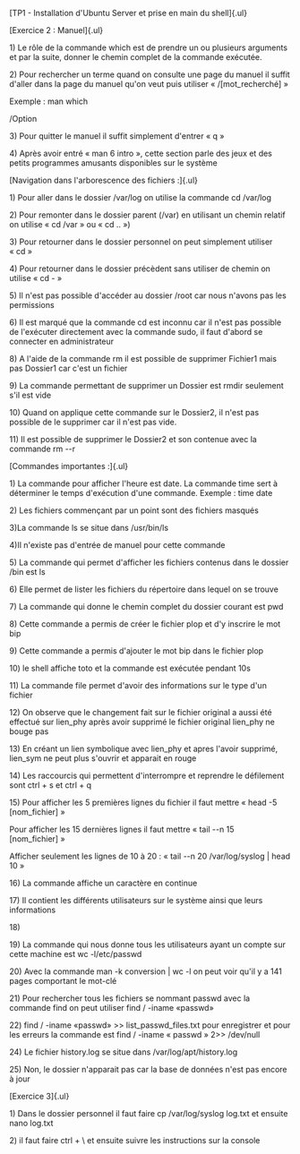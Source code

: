 [TP1 - Installation d'Ubuntu Server et prise en main du shell]{.ul}

[Exercice 2 : Manuel]{.ul}

1\) Le rôle de la commande which est de prendre un ou plusieurs
arguments et par la suite, donner le chemin complet de la commande
exécutée.

2\) Pour rechercher un terme quand on consulte une page du manuel il
suffit d'aller dans la page du manuel qu'on veut puis utiliser
« /\[mot_recherché\] »

Exemple : man which

/Option

3\) Pour quitter le manuel il suffit simplement d'entrer « q »

4\) Après avoir entré « man 6 intro », cette section parle des jeux et
des petits programmes amusants disponibles sur le système

[Navigation dans l'arborescence des fichiers :]{.ul}

1\) Pour aller dans le dossier /var/log on utilise la commande cd
/var/log

2\) Pour remonter dans le dossier parent (/var) en utilisant un chemin
relatif on utilise « cd /var » ou « cd .. »)

3\) Pour retourner dans le dossier personnel on peut simplement utiliser
« cd »

4\) Pour retourner dans le dossier précèdent sans utiliser de chemin on
utilise « cd - »

5\) Il n'est pas possible d'accéder au dossier /root car nous n'avons
pas les permissions

6\) Il est marqué que la commande cd est inconnu car il n'est pas
possible de l'exécuter directement avec la commande sudo, il faut
d'abord se connecter en administrateur

8\) A l'aide de la commande rm il est possible de supprimer Fichier1
mais pas Dossier1 car c'est un fichier

9\) La commande permettant de supprimer un Dossier est rmdir seulement
s'il est vide

10\) Quand on applique cette commande sur le Dossier2, il n'est pas
possible de le supprimer car il n'est pas vide.

11\) Il est possible de supprimer le Dossier2 et son contenue avec la
commande rm --r

[Commandes importantes :]{.ul}

1\) La commande pour afficher l'heure est date. La commande time sert à
déterminer le temps d'exécution d'une commande. Exemple : time date

2\) Les fichiers commençant par un point sont des fichiers masqués

3)La commande ls se situe dans /usr/bin/ls

4)Il n'existe pas d'entrée de manuel pour cette commande

5\) La commande qui permet d'afficher les fichiers contenus dans le
dossier /bin est ls

6\) Elle permet de lister les fichiers du répertoire dans lequel on se
trouve

7\) La commande qui donne le chemin complet du dossier courant est pwd

8\) Cette commande a permis de créer le fichier plop et d'y inscrire le
mot bip

9\) Cette commande a permis d'ajouter le mot bip dans le fichier plop

10\) le shell affiche toto et la commande est exécutée pendant 10s

11\) La commande file permet d'avoir des informations sur le type d'un
fichier

12\) On observe que le changement fait sur le fichier original a aussi
été effectué sur lien_phy après avoir supprimé le fichier original
lien_phy ne bouge pas

13\) En créant un lien symbolique avec lien_phy et apres l'avoir
supprimé, lien_sym ne peut plus s'ouvrir et apparait en rouge

14\) Les raccourcis qui permettent d'interrompre et reprendre le
défilement sont ctrl + s et ctrl + q

15\) Pour afficher les 5 premières lignes du fichier il faut mettre
« head -5 \[nom_fichier\] »

Pour afficher les 15 dernières lignes il faut mettre « tail --n 15
\[nom_fichier\] »

Afficher seulement les lignes de 10 à 20 : « tail --n 20 /var/log/syslog
\| head 10 »

16\) La commande affiche un caractère en continue

17\) Il contient les différents utilisateurs sur le système ainsi que
leurs informations

18\)

19\) La commande qui nous donne tous les utilisateurs ayant un compte
sur cette machine est wc -l/etc/passwd

20\) Avec la commande man -k conversion \| wc -l on peut voir qu'il y a
141 pages comportant le mot-clé

21\) Pour rechercher tous les fichiers se nommant passwd avec la
commande find on peut utiliser find / -iname «passwd»

22\) find / -iname «passwd» \>\> list_passwd_files.txt pour enregistrer
et pour les erreurs la commande est find / -iname « passwd » 2\>\>
/dev/null

24\) Le fichier history.log se situe dans /var/log/apt/history.log

25\) Non, le dossier n'apparait pas car la base de données n'est pas
encore à jour

[Exercice 3]{.ul}

1\) Dans le dossier personnel il faut faire cp /var/log/syslog log.txt
et ensuite nano log.txt

2\) il faut faire ctrl + \\ et ensuite suivre les instructions sur la
console
